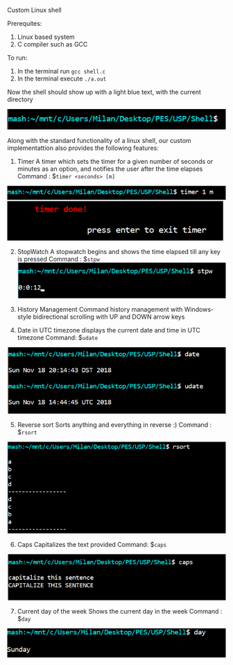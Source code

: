 Custom Linux shell 

Prerequites:
1. Linux based system 
2. C compiler such as GCC

To run:
1. In the terminal run `gcc shell.c`
2. In the terminal execute `./a.out`

Now the shell should show up with a light blue text, with the current directory 

![Shell Screenshot](Shell.PNG)

Along with the standard functionality of a linux shell, our custom implementattion also provides the following features:


1. Timer
A timer which sets the timer for a given number of seconds or minutes as an option, and notifies the user after the time elapses
Command : $`timer <seconds> [m]`

![Timer Screenshot](Timer.PNG)
![Timer Done Screenshot](TimerDone.PNG)


2. StopWatch
A stopwatch begins and shows the time elapsed till any key is pressed
Command : $`stpw`
![Stopwatch Screenshot](Stopwatch.PNG)


3. History Management
Command history management with Windows-style bidirectional scrolling with UP and DOWN arrow keys  


4. Date in UTC timezone
displays the current date and time in UTC timezone
Command: $`udate`

![Udate Screenshot](Udate.PNG)


5. Reverse sort
Sorts anything and everything in reverse :)
Command : $`rsort`

![Rsort Screenshot](Rsort.PNG)


6. Caps
Capitalizes the text provided
Command: $`caps`

![Caps Screenshot](Caps.PNG)


7. Current day of the week
Shows the current day in the week
Command : $`day`

![Day Screenshot](Day.PNG)












